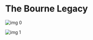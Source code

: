 # The Bourne Legacy

![img 0](https://i.imgur.com/F1CWFso.jpg)

![img 1](https://i.imgur.com/75ySMAg.jpg)

